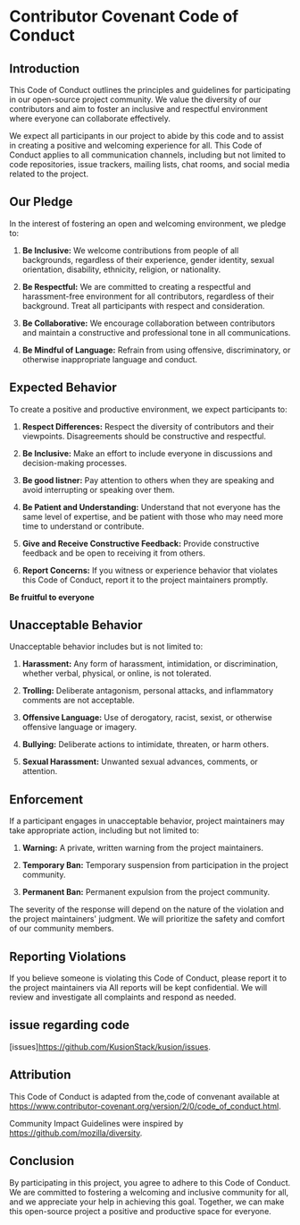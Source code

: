 # Contributor Covenant Code of Conduct

## Introduction

This Code of Conduct outlines the principles and guidelines for participating in our open-source project community. We value the diversity of our contributors and aim to foster an inclusive and respectful environment where everyone can collaborate effectively.

We expect all participants in our project to abide by this code and to assist in creating a positive and welcoming experience for all. This Code of Conduct applies to all communication channels, including but not limited to code repositories, issue trackers, mailing lists, chat rooms, and social media related to the project.

## Our Pledge

In the interest of fostering an open and welcoming environment, we pledge to:

1. **Be Inclusive:** We welcome contributions from people of all backgrounds, regardless of their experience, gender identity, sexual orientation, disability, ethnicity, religion, or nationality.

2. **Be Respectful:** We are committed to creating a respectful and harassment-free environment for all contributors, regardless of their background. Treat all participants with respect and consideration.

3. **Be Collaborative:** We encourage collaboration between contributors and maintain a constructive and professional tone in all communications.

4. **Be Mindful of Language:** Refrain from using offensive, discriminatory, or otherwise inappropriate language and conduct.


## Expected Behavior
To create a positive and productive environment, we expect participants to:

1. **Respect Differences:** Respect the diversity of contributors and their viewpoints. Disagreements should be constructive and respectful.

2. **Be Inclusive:** Make an effort to include everyone in discussions and decision-making processes.

3. **Be good listner:** Pay attention to others when they are speaking and avoid interrupting or speaking over them.

4. **Be Patient and Understanding:** Understand that not everyone has the same level of expertise, and be patient with those who may need more time to understand or contribute.

5. **Give and Receive Constructive Feedback:** Provide constructive feedback and be open to receiving it from others.

6. **Report Concerns:** If you witness or experience behavior that violates this Code of Conduct, report it to the project maintainers promptly.

**Be fruitful to everyone**

## Unacceptable Behavior
Unacceptable behavior includes but is not limited to:

1. **Harassment:** Any form of harassment, intimidation, or discrimination, whether verbal, physical, or online, is not tolerated.

2. **Trolling:** Deliberate antagonism, personal attacks, and inflammatory comments are not acceptable.

3. **Offensive Language:** Use of derogatory, racist, sexist, or otherwise offensive language or imagery.

4. **Bullying:** Deliberate actions to intimidate, threaten, or harm others.

5. **Sexual Harassment:** Unwanted sexual advances, comments, or attention.

## Enforcement
If a participant engages in unacceptable behavior, project maintainers may take appropriate action, including but not limited to:

1. **Warning:** A private, written warning from the project maintainers.

2. **Temporary Ban:** Temporary suspension from participation in the project community.

3. **Permanent Ban:** Permanent expulsion from the project community.

The severity of the response will depend on the nature of the violation and the project maintainers' judgment. We will prioritize the safety and comfort of our community members.

## Reporting Violations
If you believe someone is violating this Code of Conduct, please report it to the project maintainers via  All reports will be kept confidential. We will review and investigate all complaints and respond as needed.

## issue regarding code
[issues]https://github.com/KusionStack/kusion/issues.

## Attribution
This Code of Conduct is adapted from the,code of convenant available at https://www.contributor-covenant.org/version/2/0/code_of_conduct.html.

Community Impact Guidelines were inspired by https://github.com/mozilla/diversity.

## Conclusion

By participating in this project, you agree to adhere to this Code of Conduct. We are committed to fostering a welcoming and inclusive community for all, and we appreciate your help in achieving this goal. Together, we can make this open-source project a positive and productive space for everyone.